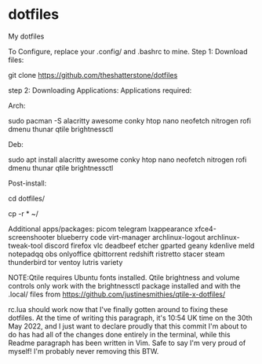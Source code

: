 # dotfiles
My dotfiles

To Configure, replace your .config/ and .bashrc to mine. 
Step 1: Download files:

git clone https://github.com/theshatterstone/dotfiles

step 2: Downloading Applications: 
Applications required: 

Arch:

sudo pacman -S alacritty awesome conky htop nano neofetch nitrogen rofi dmenu thunar qtile brightnessctl


Deb:

sudo apt install alacritty awesome conky htop nano neofetch nitrogen rofi dmenu thunar qtile brightnessctl


Post-install:

cd dotfiles/

cp -r * ~/

Additional apps/packages: picom telegram lxappearance xfce4-screenshooter blueberry code virt-manager archlinux-logout archlinux-tweak-tool discord firefox vlc deadbeef etcher gparted geany kdenlive meld notepadqq obs onlyoffice qbittorrent redshift ristretto stacer steam thunderbird tor ventoy lutris variety

NOTE:Qtile requires Ubuntu fonts installed. 
Qtile brightness and volume controls only work with the brightnessctl package installed and with the .local/ files from 
https://github.com/justinesmithies/qtile-x-dotfiles/ 


rc.lua should work now that I've finally gotten around to fixing these dotfiles. 
At the time of writing this paragraph, it's 10:54 UK time on the 30th May 2022, 
and I just want to declare proudly that this commit I'm about to do has had all of the changes 
done entirely in the terminal, while this Readme paragraph has been written in Vim. 
Safe to say I'm very proud of myself! I'm probably never removing this BTW.
